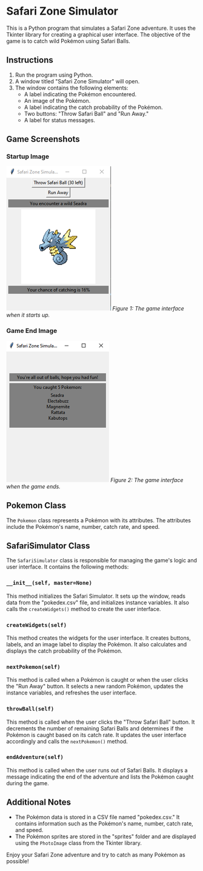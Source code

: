 # Safari Zone Simulator

This is a Python program that simulates a Safari Zone adventure. It uses the Tkinter library for creating a graphical user interface. The objective of the game is to catch wild Pokémon using Safari Balls.

## Instructions

1. Run the program using Python.
2. A window titled "Safari Zone Simulator" will open.
3. The window contains the following elements:
   - A label indicating the Pokémon encountered.
   - An image of the Pokémon.
   - A label indicating the catch probability of the Pokémon.
   - Two buttons: "Throw Safari Ball" and "Run Away."
   - A label for status messages.

## Game Screenshots

### Startup Image
![Startup Image](startup.png)
*Figure 1: The game interface when it starts up.*

### Game End Image
![Game End Image](game_end.png)
*Figure 2: The game interface when the game ends.*

## Pokemon Class

The `Pokemon` class represents a Pokémon with its attributes. The attributes include the Pokémon's name, number, catch rate, and speed.

## SafariSimulator Class

The `SafariSimulator` class is responsible for managing the game's logic and user interface. It contains the following methods:

### `__init__(self, master=None)`

This method initializes the Safari Simulator. It sets up the window, reads data from the "pokedex.csv" file, and initializes instance variables. It also calls the `createWidgets()` method to create the user interface.

### `createWidgets(self)`

This method creates the widgets for the user interface. It creates buttons, labels, and an image label to display the Pokémon. It also calculates and displays the catch probability of the Pokémon.

### `nextPokemon(self)`

This method is called when a Pokémon is caught or when the user clicks the "Run Away" button. It selects a new random Pokémon, updates the instance variables, and refreshes the user interface.

### `throwBall(self)`

This method is called when the user clicks the "Throw Safari Ball" button. It decrements the number of remaining Safari Balls and determines if the Pokémon is caught based on its catch rate. It updates the user interface accordingly and calls the `nextPokemon()` method.

### `endAdventure(self)`

This method is called when the user runs out of Safari Balls. It displays a message indicating the end of the adventure and lists the Pokémon caught during the game.

## Additional Notes

- The Pokémon data is stored in a CSV file named "pokedex.csv." It contains information such as the Pokémon's name, number, catch rate, and speed.
- The Pokémon sprites are stored in the "sprites" folder and are displayed using the `PhotoImage` class from the Tkinter library.

Enjoy your Safari Zone adventure and try to catch as many Pokémon as possible!
